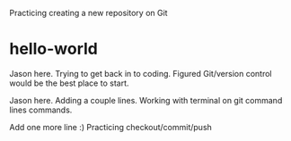 Practicing creating a new repository on Git

# hello-world

Jason here. Trying to get back in to coding.
Figured Git/version control would be the best place to start.

Jason here. Adding a couple lines. Working
with terminal on git command lines commands.

Add one more line :) Practicing checkout/commit/push

